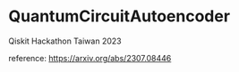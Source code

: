 # QuantumCircuitAutoencoder
Qiskit Hackathon Taiwan 2023

reference: https://arxiv.org/abs/2307.08446
